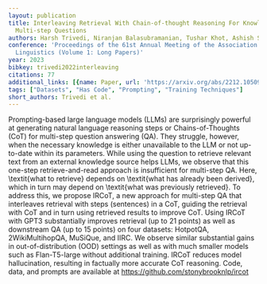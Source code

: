 ```yaml
---
layout: publication
title: Interleaving Retrieval With Chain-of-thought Reasoning For Knowledge-intensive
  Multi-step Questions
authors: Harsh Trivedi, Niranjan Balasubramanian, Tushar Khot, Ashish Sabharwal
conference: 'Proceedings of the 61st Annual Meeting of the Association for Computational
  Linguistics (Volume 1: Long Papers)'
year: 2023
bibkey: trivedi2022interleaving
citations: 77
additional_links: [{name: Paper, url: 'https://arxiv.org/abs/2212.10509'}]
tags: ["Datasets", "Has Code", "Prompting", "Training Techniques"]
short_authors: Trivedi et al.
---
```

Prompting-based large language models (LLMs) are surprisingly powerful at
generating natural language reasoning steps or Chains-of-Thoughts (CoT) for
multi-step question answering (QA). They struggle, however, when the necessary
knowledge is either unavailable to the LLM or not up-to-date within its
parameters. While using the question to retrieve relevant text from an external
knowledge source helps LLMs, we observe that this one-step retrieve-and-read
approach is insufficient for multi-step QA. Here, \textit\{what to retrieve\}
depends on \textit\{what has already been derived\}, which in turn may depend on
\textit\{what was previously retrieved\}. To address this, we propose IRCoT, a
new approach for multi-step QA that interleaves retrieval with steps
(sentences) in a CoT, guiding the retrieval with CoT and in turn using
retrieved results to improve CoT. Using IRCoT with GPT3 substantially improves
retrieval (up to 21 points) as well as downstream QA (up to 15 points) on four
datasets: HotpotQA, 2WikiMultihopQA, MuSiQue, and IIRC. We observe similar
substantial gains in out-of-distribution (OOD) settings as well as with much
smaller models such as Flan-T5-large without additional training. IRCoT reduces
model hallucination, resulting in factually more accurate CoT reasoning. Code,
data, and prompts are available at https://github.com/stonybrooknlp/ircot